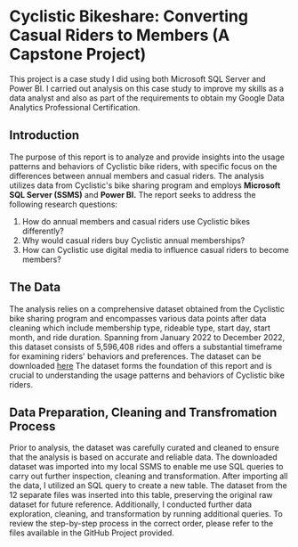 # Cyclistic Bikeshare: Converting Casual Riders to Members (A Capstone Project)

This project is a case study I did using both Microsoft SQL Server and Power BI.
I carried out analysis on this case study to improve my skills as a data analyst and also as part of the requirements to obtain my Google Data Analytics Professional Certification.

## Introduction
The purpose of this report is to analyze and provide insights into the usage patterns and behaviors of Cyclistic bike riders, with specific focus on the differences between annual members and casual riders.
The analysis utilizes data from Cyclistic's bike sharing program and employs **Microsoft SQL Server (SSMS)** and **Power BI.**
The report seeks to address the following research questions:
1. How do annual members and casual riders use Cyclistic bikes differently?
2. Why would casual riders buy Cyclistic annual memberships?
3. How can Cyclistic use digital media to influence casual riders to become members?

## The Data
The analysis relies on a comprehensive dataset obtained from the Cyclistic bike sharing program and encompasses various data points after data cleaning which include membership type, rideable type, start day, start month, and ride duration.
Spanning from January 2022 to December 2022, this dataset consists of 5,596,408 rides and offers a substantial timeframe for examining riders' behaviors and preferences.
The dataset can be downloaded [here](https://divvy-tripdata.s3.amazonaws.com/index.html)
The dataset forms the foundation of this report and is crucial to understanding the usage patterns and behaviors of Cyclistic bike riders.

## Data Preparation, Cleaning and Transfromation Process
Prior to analysis, the dataset was carefully curated and cleaned to ensure that the analysis is based on accurate and reliable data.
The downloaded dataset was imported into my local SSMS to enable me use SQL queries to carry out further inspection, cleaning and transformation.
After importing all the data, I utilized an SQL query to create a new table. The dataset from the 12 separate files was inserted into this table, preserving the original raw dataset for future reference.
Additionally, I conducted further data exploration, cleaning, and transformation by running additional queries. To review the step-by-step process in the correct order, please refer to the files available in the GitHub Project provided.
